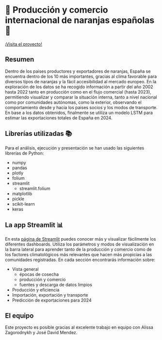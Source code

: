 # 🍊 Producción y comercio internacional de naranjas españolas 🍊 #

[¡Visita el proyecto!](https://orangeapp-comex.streamlit.app)

## Resumen ##
Dentro de los paises productores y exportadores de naranjas, España se encuentra dentro de los 10 más importantes, gracias al clima
favorable para diversos tipos de naranjas y la fácil accesibilidad al mercado europeo. En la exploración de los datos se ha recogido
información a partir del año 2002 hasta 2022 tanto en producción como en el flujo comercial (hasta 2023), permitiendo visualizar y
comparar la situación interna, tanto a nivel nacional como por comunidades autónomas, como la exterior, observando el comportamiento
desde y hacia los paises socios y los modos de transporte. En base a los datos obtenidos, finalmente se utiliza un modelo LSTM para
estimar las exportaciones totales de España en 2024.

## Librerías utilizadas 📚 ##
Para el análisis, ejecución y presentación se han usado las siguientes librerías de Python:
* numpy
* pandas
* plotly
* folium
* streamlit
	* streamlit.folium
* matplotlib
* pickle
* scikit-learn
* keras

## La app Streamlit 📊 ##
En esta [página de Streamlit](https://orangeapp-comex.streamlit.app) puedes conocer más y visualizar fácilmente los diferentes
dashboards. Utiliza los parámetros y modos de visualización en la barra lateral para aprender tanto de la producción y comercio
como de los factores climatológicos más relevantes que hacen más propicias a las comunidades registradas. En cada sección encontrarás
información sobre:
* Vista general
	* épocas de cosecha
	* producción y comercio
	* fuentes y descarga de datos limpios
* Producción y eficiencia
* Importación, exportación y transporte
* Predicción de exportaciones para 2024

## El equipo ##
Este proyecto es posible gracias al excelente trabajo en equipo con Alissa Zagorodnykh y José David Mendez.
